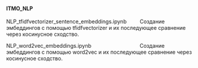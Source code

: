 #### ITMO_NLP

NLP_tfidfvectorizer_sentence_embeddings.ipynb $~~~~~~~$ Создание эмбеддингов с помощью tfidfvectorizer и их последующее сравнение через косинусное сходство.

NLP_word2vec_embeddings.ipynb  $~~~~~~~~~~~~~~~~~~~~~~~~~~~~~~~$   Создание эмбеддингов с помощью word2vec и их последующее сравнение через косинусное сходство.
